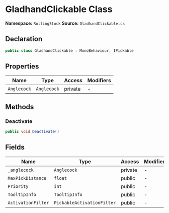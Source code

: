 # GladhandClickable Class

**Namespace:** `RollingStock`
**Source:** `GladhandClickable.cs`

## Declaration

```csharp
public class GladhandClickable : MonoBehaviour, IPickable
```

## Properties

| Name | Type | Access | Modifiers |
|------|------|--------|-----------|
| `Anglecock` | `Anglecock` | private | - |

## Methods

### Deactivate

```csharp
public void Deactivate()
```

## Fields

| Name | Type | Access | Modifiers |
|------|------|--------|-----------|
| `_anglecock` | `Anglecock` | private | - |
| `MaxPickDistance` | `float` | public | - |
| `Priority` | `int` | public | - |
| `TooltipInfo` | `TooltipInfo` | public | - |
| `ActivationFilter` | `PickableActivationFilter` | public | - |

